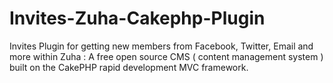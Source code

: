 Invites-Zuha-Cakephp-Plugin
===========================

Invites Plugin for getting new members from Facebook, Twitter, Email and more within Zuha : A free open source CMS ( content management system ) built on the CakePHP rapid development MVC framework. 